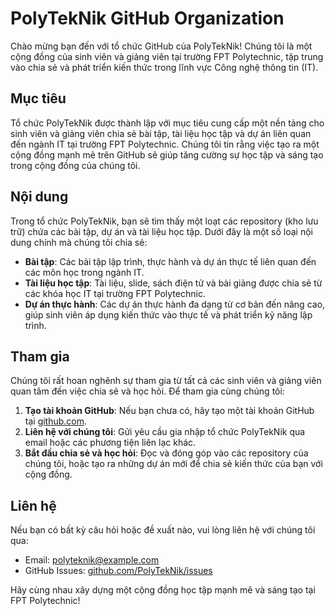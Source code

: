 # PolyTekNik GitHub Organization

Chào mừng bạn đến với tổ chức GitHub của PolyTekNik! Chúng tôi là một cộng đồng của sinh viên và giảng viên tại trường FPT Polytechnic, tập trung vào chia sẻ và phát triển kiến thức trong lĩnh vực Công nghệ thông tin (IT).

## Mục tiêu

Tổ chức PolyTekNik được thành lập với mục tiêu cung cấp một nền tảng cho sinh viên và giảng viên chia sẻ bài tập, tài liệu học tập và dự án liên quan đến ngành IT tại trường FPT Polytechnic. Chúng tôi tin rằng việc tạo ra một cộng đồng mạnh mẽ trên GitHub sẽ giúp tăng cường sự học tập và sáng tạo trong cộng đồng của chúng tôi.

## Nội dung

Trong tổ chức PolyTekNik, bạn sẽ tìm thấy một loạt các repository (kho lưu trữ) chứa các bài tập, dự án và tài liệu học tập. Dưới đây là một số loại nội dung chính mà chúng tôi chia sẻ:

- **Bài tập**: Các bài tập lập trình, thực hành và dự án thực tế liên quan đến các môn học trong ngành IT.
- **Tài liệu học tập**: Tài liệu, slide, sách điện tử và bài giảng được chia sẻ từ các khóa học IT tại trường FPT Polytechnic.
- **Dự án thực hành**: Các dự án thực hành đa dạng từ cơ bản đến nâng cao, giúp sinh viên áp dụng kiến thức vào thực tế và phát triển kỹ năng lập trình.

## Tham gia

Chúng tôi rất hoan nghênh sự tham gia từ tất cả các sinh viên và giảng viên quan tâm đến việc chia sẻ và học hỏi. Để tham gia cùng chúng tôi:

1. **Tạo tài khoản GitHub**: Nếu bạn chưa có, hãy tạo một tài khoản GitHub tại [github.com](https://github.com).
2. **Liên hệ với chúng tôi**: Gửi yêu cầu gia nhập tổ chức PolyTekNik qua email hoặc các phương tiện liên lạc khác.
3. **Bắt đầu chia sẻ và học hỏi**: Đọc và đóng góp vào các repository của chúng tôi, hoặc tạo ra những dự án mới để chia sẻ kiến thức của bạn với cộng đồng.

## Liên hệ

Nếu bạn có bất kỳ câu hỏi hoặc đề xuất nào, vui lòng liên hệ với chúng tôi qua:

- Email: polyteknik@example.com
- GitHub Issues: [github.com/PolyTekNik/issues](https://github.com/PolyTekNik/issues)

Hãy cùng nhau xây dựng một cộng đồng học tập mạnh mẽ và sáng tạo tại FPT Polytechnic!

